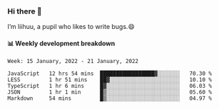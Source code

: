 ### Hi there 👋
I’m liihuu, a pupil who likes to write bugs.😄


#### 📊 Weekly development breakdown
<!--START_SECTION:waka-->
```text
Week: 15 January, 2022 - 21 January, 2022

JavaScript   12 hrs 54 mins  █████████████████▓░░░░░░░   70.30 % 
LESS         1 hr 51 mins    ██▓░░░░░░░░░░░░░░░░░░░░░░   10.10 % 
TypeScript   1 hr 6 mins     █▓░░░░░░░░░░░░░░░░░░░░░░░   06.03 % 
JSON         1 hr 1 min      █▒░░░░░░░░░░░░░░░░░░░░░░░   05.60 % 
Markdown     54 mins         █▒░░░░░░░░░░░░░░░░░░░░░░░   04.97 % 
```
<!--END_SECTION:waka-->

<!--
**liihuu/liihuu** is a ✨ _special_ ✨ repository because its `README.md` (this file) appears on your GitHub profile.

Here are some ideas to get you started:

- 🔭 I’m currently working on ...
- 🌱 I’m currently learning ...
- 👯 I’m looking to collaborate on ...
- 🤔 I’m looking for help with ...
- 💬 Ask me about ...
- 📫 How to reach me: ...
- 😄 Pronouns: ...
- ⚡ Fun fact: ...
-->
